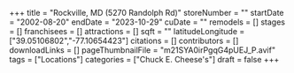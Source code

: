 +++
title = "Rockville, MD (5270 Randolph Rd)"
storeNumber = ""
startDate = "2002-08-20"
endDate = "2023-10-29"
cuDate = ""
remodels = []
stages = []
franchisees = []
attractions = []
sqft = ""
latitudeLongitude = ["39.05106802","-77.10654423"]
citations = []
contributors = []
downloadLinks = []
pageThumbnailFile = "m21SYA0irPgqG4pUEJ_P.avif"
tags = ["Locations"]
categories = ["Chuck E. Cheese's"]
draft = false
+++
